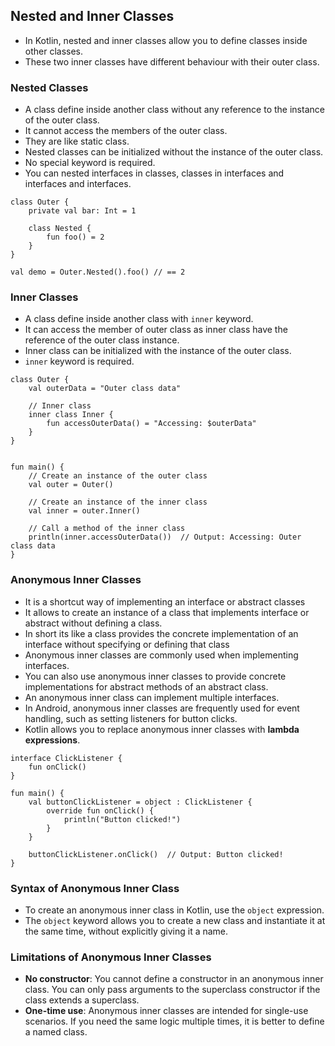 ## Nested and Inner Classes
- In Kotlin, nested and inner classes allow you to define classes inside other classes.
- These two inner classes have different behaviour with their outer class.

### Nested Classes
- A class define inside another class without any reference to the instance of the outer class.
- It cannot access the members of the outer class.
- They are like static class.
- Nested classes can be initialized without the instance of the outer class.
- No special keyword is required.
- You can nested interfaces in classes, classes in interfaces and interfaces and interfaces.
```
class Outer { 
	private val bar: Int = 1 
	
	class Nested {
		fun foo() = 2 
	} 
} 

val demo = Outer.Nested().foo() // == 2
```

### Inner Classes
- A class define inside another class with `inner` keyword.
- It can access the member of outer class as inner class have the reference of the outer class instance.
- Inner class can be initialized with the instance of the outer class.
- `inner` keyword is required.
```
class Outer {
    val outerData = "Outer class data"

    // Inner class
    inner class Inner {
        fun accessOuterData() = "Accessing: $outerData"
    }
}


fun main() {
    // Create an instance of the outer class
    val outer = Outer()

    // Create an instance of the inner class
    val inner = outer.Inner()

    // Call a method of the inner class
    println(inner.accessOuterData())  // Output: Accessing: Outer class data
}
```

### Anonymous Inner Classes
- It is a shortcut way of implementing an interface or abstract classes
- It allows to create an instance of a class that implements interface or abstract without defining a class.
- In short its like a class provides the concrete implementation of an interface without specifying or defining that class 
- Anonymous inner classes are commonly used when implementing interfaces.
- You can also use anonymous inner classes to provide concrete implementations for abstract methods of an abstract class.
- An anonymous inner class can implement multiple interfaces.
- In Android, anonymous inner classes are frequently used for event handling, such as setting listeners for button clicks.
- Kotlin allows you to replace anonymous inner classes with **lambda expressions**.
```
interface ClickListener {
    fun onClick()
}

fun main() {
    val buttonClickListener = object : ClickListener {
        override fun onClick() {
            println("Button clicked!")
        }
    }

    buttonClickListener.onClick()  // Output: Button clicked!
}

```

### Syntax of Anonymous Inner Class
- To create an anonymous inner class in Kotlin, use the `object` expression.
- The `object` keyword allows you to create a new class and instantiate it at the same time, without explicitly giving it a name.

### Limitations of Anonymous Inner Classes
- **No constructor**: You cannot define a constructor in an anonymous inner class. You can only pass arguments to the superclass constructor if the class extends a superclass.
- **One-time use**: Anonymous inner classes are intended for single-use scenarios. If you need the same logic multiple times, it is better to define a named class.
